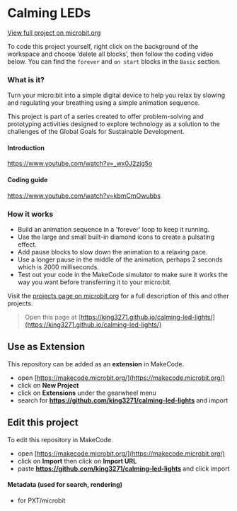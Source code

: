 # Calming LEDs

[View full project on microbit\.org](https://microbit.org/projects/make-it-code-it/calming-leds)

To code this project yourself, right click on the background of the workspace and choose ‘delete all blocks’, then follow the coding video below. You can find the `forever` and `on start` blocks in the `Basic` section.

### What is it?

Turn your micro:bit into a simple digital device to help you relax by slowing and regulating your breathing using a simple animation sequence.

This project is part of a series created to offer problem-solving and prototyping activities designed to explore technology as a solution to the challenges of the Global Goals for Sustainable Development.

#### Introduction

https://www.youtube.com/watch?v=_wx0J2zjg5o

#### Coding guide

https://www.youtube.com/watch?v=kbmCmOwubbs

### How it works

* Build an animation sequence in a 'forever' loop to keep it running.
* Use the large and small built-in diamond icons to create a pulsating effect.
* Add pause blocks to slow down the animation to a relaxing pace.
* Use a longer pause in the middle of the animation, perhaps 2 seconds which is 2000 milliseconds.
* Test out your code in the MakeCode simulator to make sure it works the way you want before transferring it to your micro:bit. 

Visit the [projects page on microbit\.org](https://microbit.org/projects/make-it-code-it/) for a full description of this and other projects.


> Open this page at [https://king3271.github.io/calming-led-lights/](https://king3271.github.io/calming-led-lights/)

## Use as Extension

This repository can be added as an **extension** in MakeCode.

* open [https://makecode.microbit.org/](https://makecode.microbit.org/)
* click on **New Project**
* click on **Extensions** under the gearwheel menu
* search for **https://github.com/king3271/calming-led-lights** and import

## Edit this project

To edit this repository in MakeCode.

* open [https://makecode.microbit.org/](https://makecode.microbit.org/)
* click on **Import** then click on **Import URL**
* paste **https://github.com/king3271/calming-led-lights** and click import

#### Metadata (used for search, rendering)

* for PXT/microbit
<script src="https://makecode.com/gh-pages-embed.js"></script><script>makeCodeRender("{{ site.makecode.home_url }}", "{{ site.github.owner_name }}/{{ site.github.repository_name }}");</script>
